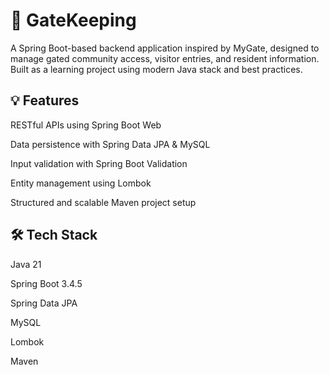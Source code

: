 # 🔐 GateKeeping

A Spring Boot-based backend application inspired by MyGate, designed to manage gated community access, visitor entries, and resident information. Built as a learning project using modern Java stack and best practices.

## 💡 Features
RESTful APIs using Spring Boot Web

Data persistence with Spring Data JPA & MySQL

Input validation with Spring Boot Validation

Entity management using Lombok

Structured and scalable Maven project setup

## 🛠 Tech Stack
Java 21

Spring Boot 3.4.5

Spring Data JPA

MySQL

Lombok

Maven
